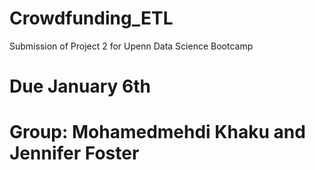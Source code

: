 # Crowdfunding_ETL
Submission of Project 2 for Upenn Data Science Bootcamp
# Due January 6th 
# Group: Mohamedmehdi Khaku and Jennifer Foster
